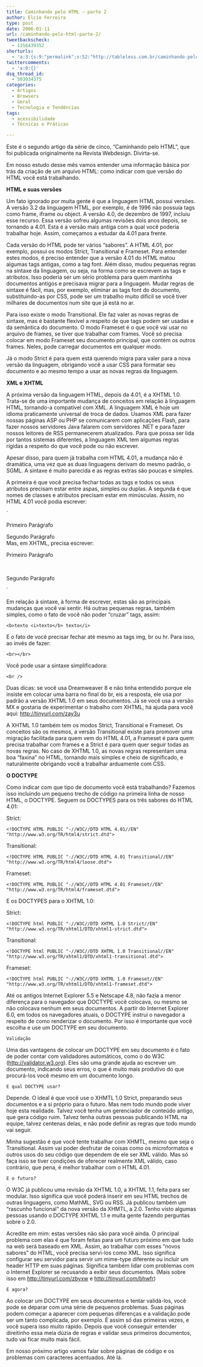 ```yaml
---
title: Caminhando pelo HTML – parte 2
author: Elcio Ferreira
type: post
date: 2006-01-11
url: /caminhando-pelo-html-parte-2/
tweetbackscheck:
  - 1356439352
shorturls:
  - 'a:3:{s:9:"permalink";s:52:"http://tableless.com.br/caminhando-pelo-html-parte-2";s:7:"tinyurl";s:26:"http://tinyurl.com/3los28n";s:4:"isgd";s:19:"http://is.gd/oCa8bL";}'
twittercomments:
  - 'a:0:{}'
dsq_thread_id:
  - 503034375
categories:
  - Artigos
  - Browsers
  - Geral
  - Tecnologia e Tendências
tags:
  - acessibilidade
  - Técnicas e Práticas

---
```

Este é o segundo artigo da série de cinco, &#8220;Caminhando pelo HTML&#8221;, que foi publicada originalmente na Revista Webdesign. Divirta-se.

<!--more-->

Em nosso estudo desse mês vamos entender uma informação básica por trás da criação de um arquivo HTML: como indicar com que versão do HTML você está trabalhando.

**HTML e suas versões**

Um fato ignorado por muita gente é que a linguagem HTML possui versões. A versão 3.2 da linguagem HTML, por exemplo, é de 1996 não possuía tags como frame, iframe ou object. A versão 4.0, de dezembro de 1997, incluiu esse recurso. Essa versão sofreu algumas revisões dois anos depois, se tornando a 4.01. Esta é a versão mais antiga com a qual você poderia trabalhar hoje. Assim, começamos a estudar da 4.01 para frente.

Cada versão do HTML pode ter vários “sabores”. A HTML 4.01, por exemplo, possui os modos Strict, Transitional e Frameset. Para entender estes modos, é preciso entender que a versão 4.01 do HTML matou algumas tags antigas, como a tag font. Além disso, mudou pequenas regras na sintaxe da linguagem, ou seja, na forma como se escrevem as tags e atributos. Isso poderia ser um sério problema para quem mantinha documentos antigos e precisava migrar para a linguagem. Mudar regras de sintaxe é fácil, mas, por exemplo, eliminar as tags font do documento, substituindo-as por CSS, pode ser um trabalho muito difícil se você tiver milhares de documentos num site que já está no ar.

Para isso existe o modo Transitional. Ele faz valer as novas regras de sintaxe, mas é bastante flexível a respeito de que tags podem ser usadas e da semântica do documento. O modo Frameset é o que você vai usar no arquivo de frames, se tiver que trabalhar com frames. Você só precisa colocar em modo Frameset seu documento principal, que contém os outros frames. Neles, pode carregar documentos em qualquer modo.

Já o modo Strict é para quem está querendo migra para valer para a nova versão da linguagem, obrigando você a usar CSS para formatar seu documento e ao mesmo tempo a usar as novas regras da linguagem.

**XML e XHTML**

A próxima versão da linguagem HTML, depois da 4.01, é a XHTML 1.0. Trata-se de uma importante mudança de conceitos em relação à linguagem HTML, tornando-a compatível com XML. A linguagem XML é hoje um idioma praticamente universal de troca de dados. Usamos XML para fazer nossas páginas ASP ou PHP se comunicarem com aplicações Flash, para fazer nossos servidores Java falarem com servidores .NET e para fazer nossos leitores de RSS permanecerem atualizados. Para que possa ser lida por tantos sistemas diferentes, a linguagem XML tem algumas regras rígidas a respeito do que você pode ou não escrever.

Apesar disso, para quem já trabalha com HTML 4.01, a mudança não é dramática, uma vez que as duas linguagens derivam do mesmo padrão, o SGML. A sintaxe é muito parecida e as regras extras são poucas e simples.

A primeira é que você precisa fechar todas as tags e todos os seus atributos precisam estar entre aspas, simples ou duplas. A segunda é que nomes de classes e atributos precisam estar em minúsculas. Assim, no HTML 4.01 você podia escrever:

`<P CLASS=um>Primeiro Parágrafo<br />
<p class=dois>Segundo Parágrafo<br />
Mas, em XHTML, precisa escrever:<br />
<p class="um">Primeiro Parágrafo</p><br />
<p class="dois">Segundo Parágrafo</p>`

Em relação à sintaxe, à forma de escrever, estas são as principais mudanças que você vai sentir. Há outras pequenas regras, também simples, como o fato de você não poder “cruzar” tags, assim:

`<b>texto <i>texto</b> texto</i>`

E o fato de você precisar fechar até mesmo as tags img, br ou hr. Para isso, ao invés de fazer:

`<br></br>`

Você pode usar a sintaxe simplificadora:

`<br />`

Duas dicas: se você usa Dreamweaver 8 e não tinha entendido porque ele insiste em colocar uma barra no final do br, eis a resposta, ele usa por padrão a versão XHTML 1.0 em seus documentos. Já se você usa a versão MX e gostaria de experimentar o trabalho com XHTML, há ajuda para você aqui: http://tinyurl.com/zay3u

A XHTML 1.0 também tem os modos Strict, Transitional e Frameset. Os conceitos são os mesmos, a versão Transitional existe para promover uma migração facilitada para quem vem do HTML 4.01, a Frameset é para quem precisa trabalhar com frames e a Strict é para quem quer seguir todas as novas regras. No caso de XHTML 1.0, as novas regras representam uma boa “faxina” no HTML, tornando mais simples e cheio de significado, e naturalmente obrigando você a trabalhar arduamente com CSS.

**O DOCTYPE**

Como indicar com que tipo de documento você está trabalhando? Fazemos isso incluindo um pequeno trecho de código na primeira linha de nosso HTML, o DOCTYPE. Seguem os DOCTYPES para os três sabores do HTML 4.01:

Strict:
  
`<!DOCTYPE HTML PUBLIC "-//W3C//DTD HTML 4.01//EN" "http://www.w3.org/TR/html4/strict.dtd">`

Transitional:
  
`<!DOCTYPE HTML PUBLIC "-//W3C//DTD HTML 4.01 Transitional//EN" "http://www.w3.org/TR/html4/loose.dtd">`

Frameset:
  
`<!DOCTYPE HTML PUBLIC "-//W3C//DTD HTML 4.01 Frameset//EN" "http://www.w3.org/TR/html4/frameset.dtd">`

E os DOCTYPES para o XHTML 1.0:

Strict:
  
`<!DOCTYPE html PUBLIC "-//W3C//DTD XHTML 1.0 Strict//EN" "http://www.w3.org/TR/xhtml1/DTD/xhtml1-strict.dtd">`

Transitional:
  
`<!DOCTYPE html PUBLIC "-//W3C//DTD XHTML 1.0 Transitional//EN" "http://www.w3.org/TR/xhtml1/DTD/xhtml1-transitional.dtd">`

Frameset:
  
`<!DOCTYPE html PUBLIC "-//W3C//DTD XHTML 1.0 Frameset//EN" "http://www.w3.org/TR/xhtml1/DTD/xhtml1-frameset.dtd">`

Até os antigos Internet Explorer 5.5 e Netscape 4.8, não fazia a menor diferença para o navegador que DOCTYPE você colocava, ou mesmo se não colocava nenhum em seus documentos. A partir do Internet Explorer 6.0, em todos os navegadores atuais, o DOCTYPE instrui o navegador a respeito de como renderizar o documento. Por isso é importante que você escolha e use um DOCTYPE em seu documento.

`Validação`

Uma das vantagens de colocar um DOCTYPE em seu documento é o fato de poder contar com validadores automáticos, como o do W3C (http://validator.w3.org). Eles são uma grande ajuda ao escrever um documento, indicando seus erros, o que é muito mais produtivo do que procurá-los você mesmo em um documento longo.

`E qual DOCTYPE usar?`

Depende. O ideal é que você use o XHMTL 1.0 Strict, preparando seus documentos e a si próprio para o futuro. Mas nem todo mundo pode viver hoje esta realidade. Talvez você tenha um gerenciador de conteúdo antigo, que gera código ruim. Talvez tenha outras pessoas publicando HTML na equipe, talvez centenas delas, e não pode definir as regras que todo mundo vai seguir.
  
Minha sugestão é que você tente trabalhar com XHMTL, mesmo que seja o Transitional. Assim vai poder desfrutar de coisas como os microformatos e outros usos do seu código que dependem de ele ser XML válido. Mas só faça isso se tiver condições de oferecer realmente XML válido, caso contrário, que pena, é melhor trabalhar com o HTML 4.01.

`E o futuro?`

O W3C já publicou uma revisão da XHTML 1.0, a XHTML 1.1, feita para ser modular. Isso significa que você poderá inserir em seu HTML trechos de outras linguagens, como MathML, SVG ou RSS. Já publicou também um “rascunho funcional” da nova versão da XHMTL, a 2.0. Tenho visto algumas pessoas usando o DOCTYPE XHTML 1.1 e muita gente fazendo perguntas sobre o 2.0.
  
Acredite em mim: estas versões não são para você ainda. O principal problema com elas é que foram feitas para um futuro próximo em que tudo na web será baseado em XML. Assim, ao trabalhar com esses “novos sabores” do HTML, você precisa servi-los como XML. Isso significa configurar seu servidor para servir um mime-type diferente ou incluir um header HTTP em suas páginas. Significa também lidar com problemas com o Internet Explorer se recusando a exibir seus documentos. (Mais sobre isso em http://tinyurl.com/zbyxw e http://tinyurl.com/bhwfr)

`E agora?`

Ao colocar um DOCTYPE em seus documentos e tentar validá-los, você pode se deparar com uma série de pequenos problemas. Suas páginas podem começar a aparecer com pequenas diferenças e a validação pode ser um tanto complicada, por exemplo. É assim só das primeiras vezes, e você supera isso muito rápido. Depois que você conseguir entender direitinho essa meia dúzia de regras e validar seus primeiros documentos, tudo vai ficar muito mais fácil.
  
Em nosso próximo artigo vamos falar sobre páginas de código e os problemas com caracteres acentuados. Até lá.